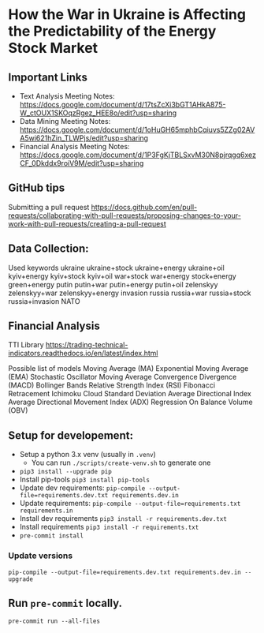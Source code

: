# How the War in Ukraine is Affecting the Predictability of the Energy Stock Market

## Important Links 
- Text Analysis Meeting Notes: https://docs.google.com/document/d/17tsZcXi3bGT1AHkA875-W_ctOUX1SKOqzRgez_HEE8o/edit?usp=sharing
- Data Mining Meeting Notes: https://docs.google.com/document/d/1oHuGH65mphbCqiuvs5ZZg02AVA5wi621hZin_TLWPjs/edit?usp=sharing
- Financial Analysis Meeting Notes: https://docs.google.com/document/d/1P3FgKjTBLSxvM30N8pjrqgq6xezCF_0Dkddx9roiV9M/edit?usp=sharing


## GitHub tips
Submitting a pull request
https://docs.github.com/en/pull-requests/collaborating-with-pull-requests/proposing-changes-to-your-work-with-pull-requests/creating-a-pull-request


## Data Collection:

Used keywords
ukraine
ukraine+stock
ukraine+energy
ukraine+oil
kyiv+energy
kyiv+stock
kyiv+oil
war+stock
war+energy
stock+energy
green+energy
putin
putin+war
putin+energy
putin+oil
zelenskyy
zelenskyy+war
zelenskyy+energy
invasion
russia
russia+war
russia+stock
russia+invasion
NATO


## Financial Analysis

TTI Library https://trading-technical-indicators.readthedocs.io/en/latest/index.html

Possible list of models
Moving Average (MA)
Exponential Moving Average (EMA)
Stochastic Oscillator
Moving Average Convergence Divergence (MACD)
Bollinger Bands
Relative Strength Index (RSI)
Fibonacci Retracement
Ichimoku Cloud
Standard Deviation
Average Directional Index
Average Directional Movement Index (ADX)
Regression
On Balance Volume (OBV)







## Setup for developement:

- Setup a python 3.x venv (usually in `.venv`)
  - You can run `./scripts/create-venv.sh` to generate one
- `pip3 install --upgrade pip`
- Install pip-tools `pip3 install pip-tools`
- Update dev requirements: `pip-compile --output-file=requirements.dev.txt requirements.dev.in`
- Update requirements: `pip-compile --output-file=requirements.txt requirements.in`
- Install dev requirements `pip3 install -r requirements.dev.txt`
- Install requirements `pip3 install -r requirements.txt`
- `pre-commit install`

### Update versions

`pip-compile --output-file=requirements.dev.txt requirements.dev.in --upgrade`

## Run `pre-commit` locally.

`pre-commit run --all-files`


